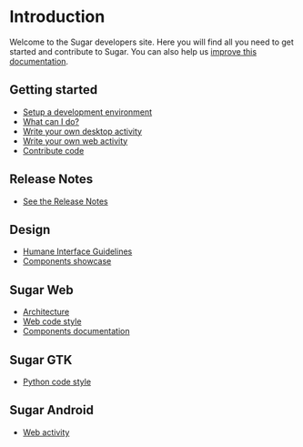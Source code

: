 Introduction
============

Welcome to the Sugar developers site. Here you will find all you need
to get started and contribute to Sugar. You can also help us [improve
this documentation](docs.md.html).

Getting started
---------------

* [Setup a development environment](dev-environment.md.html)
* [What can I do?](what-can-i-do.md.html)
* [Write your own desktop activity](desktop-activity.md.html)
* [Write your own web activity](web-activity.md.html)
* [Contribute code](contributing.md.html)

Release Notes
-------------
* [See the Release Notes](release-notes.md.html)

Design
------

* [Humane Interface Guidelines](HIG.md.html)
* [Components showcase](http://sugarlabs.github.io/sugar-web-samples/)

Sugar Web
---------

* [Architecture](web-architecture.md.html)
* [Web code style](web-style.md.html)
* [Components documentation](sugar-web/README.md.html)

Sugar GTK
---------

* [Python code style](python-style.md.html)

Sugar Android
-------------

* [Web activity](android.md.html)
